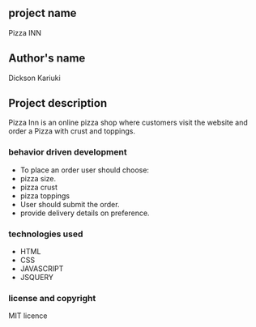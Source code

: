 ## project name

Pizza INN

## Author's name

Dickson Kariuki

## Project description

Pizza Inn is an online pizza shop where customers visit the website and order a Pizza with crust and toppings.

### behavior driven development

- To place an order user should choose:
- pizza size.
- pizza crust
- pizza toppings
- User should submit the order.
- provide delivery details on preference.

### technologies used

- HTML
- CSS
- JAVASCRIPT
- JSQUERY

### license and copyright

MIT licence
